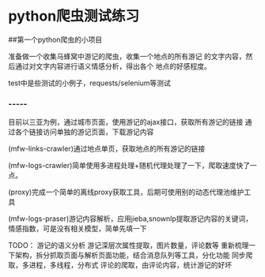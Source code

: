 # python爬虫测试练习

##第一个python爬虫的小项目

准备做一个收集马蜂窝中游记的爬虫，收集一个地点的所有游记
的文字内容，然后通过对文字内容进行语义情感分析，得出各个
地点的好感程度。

test中是些测试的小例子，requests/selenium等测试

### -----

目前以三亚为例，通过城市页面，使用游记的ajax接口，获取所有游记的链接
通过各个链接访问单独的游记页面，下载游记内容

(mfw-links-crawler)通过地点单页，获取地点的所有游记的链接

(mfw-logs-crawler)简单使用多进程处理+随机代理处理了一下，爬取速度快了一点。

(proxy)完成一个简单的离线proxy获取工具，后期可使用别的动态代理池维护工具

(mfw-logs-praser)游记内容解析，应用jieba,snownlp提取游记内容的关键词，
情感指数，可是没有相关模型，简单先填一下

TODO：
游记的语义分析
游记深层次属性提取，图片数量，评论数等
重新梳理一下架构，拆分抓取页面与解析页面功能，结合消息队列等工具，分化功能
同步爬取，多进程，多线程，分布式
评论的爬取，由评论内容，统计游记的好坏
